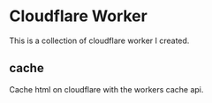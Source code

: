 # Cloudflare Worker

This is a collection of cloudflare worker I created.

## cache

Cache html on cloudflare with the workers cache api.
